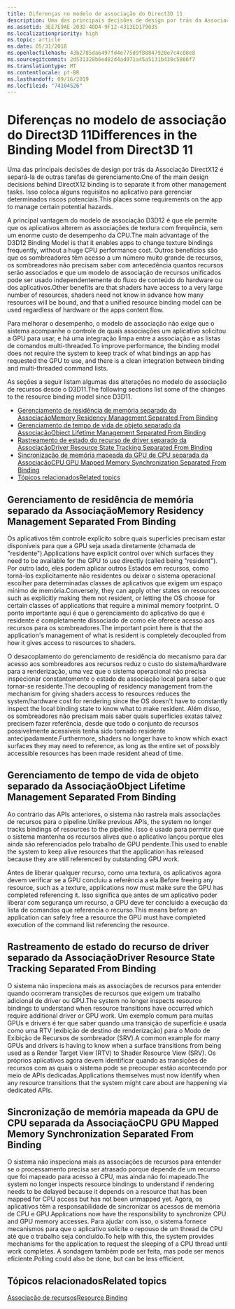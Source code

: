 ```yaml
---
title: Diferenças no modelo de associação do Direct3D 11
description: Uma das principais decisões de design por trás da Associação DirectX12 é separá-la de outras tarefas de gerenciamento. Isso coloca alguns requisitos no aplicativo para gerenciar determinados riscos potenciais.
ms.assetid: 3EE7E9AE-203D-40D4-9F12-4313ED179035
ms.localizationpriority: high
ms.topic: article
ms.date: 05/31/2018
ms.openlocfilehash: 43b2785da6497fd4e775d9f88847928e7c4c08e8
ms.sourcegitcommit: 2d531328b6ed82d4ad971a45a5131b430c5866f7
ms.translationtype: MT
ms.contentlocale: pt-BR
ms.lasthandoff: 09/16/2019
ms.locfileid: "74104526"
---
```

# <a name="differences-in-the-binding-model-from-direct3d-11"></a><span data-ttu-id="fff55-104">Diferenças no modelo de associação do Direct3D 11</span><span class="sxs-lookup"><span data-stu-id="fff55-104">Differences in the Binding Model from Direct3D 11</span></span>

<span data-ttu-id="fff55-105">Uma das principais decisões de design por trás da Associação DirectX12 é separá-la de outras tarefas de gerenciamento.</span><span class="sxs-lookup"><span data-stu-id="fff55-105">One of the main design decisions behind DirectX12 binding is to separate it from other management tasks.</span></span> <span data-ttu-id="fff55-106">Isso coloca alguns requisitos no aplicativo para gerenciar determinados riscos potenciais.</span><span class="sxs-lookup"><span data-stu-id="fff55-106">This places some requirements on the app to manage certain potential hazards.</span></span>

<span data-ttu-id="fff55-107">A principal vantagem do modelo de associação D3D12 é que ele permite que os aplicativos alterem as associações de textura com frequência, sem um enorme custo de desempenho da CPU.</span><span class="sxs-lookup"><span data-stu-id="fff55-107">The main advantage of the D3D12 Binding Model is that it enables apps to change texture bindings frequently, without a huge CPU performance cost.</span></span> <span data-ttu-id="fff55-108">Outros benefícios são que os sombreadores têm acesso a um número muito grande de recursos, os sombreadores não precisam saber com antecedência quantos recursos serão associados e que um modelo de associação de recursos unificados pode ser usado independentemente do fluxo de conteúdo do hardware ou dos aplicativos.</span><span class="sxs-lookup"><span data-stu-id="fff55-108">Other benefits are that shaders have access to a very large number of resources, shaders need not know in advance how many resources will be bound, and that a unified resource binding model can be used regardless of hardware or the apps content flow.</span></span>

<span data-ttu-id="fff55-109">Para melhorar o desempenho, o modelo de associação não exige que o sistema acompanhe o controle de quais associações um aplicativo solicitou a GPU para usar, e há uma integração limpa entre a associação e as listas de comandos multi-threaded.</span><span class="sxs-lookup"><span data-stu-id="fff55-109">To improve performance, the binding model does not require the system to keep track of what bindings an app has requested the GPU to use, and there is a clean integration between binding and multi-threaded command lists.</span></span>

<span data-ttu-id="fff55-110">As seções a seguir listam algumas das alterações no modelo de associação de recursos desde o D3D11.</span><span class="sxs-lookup"><span data-stu-id="fff55-110">The following sections list some of the changes to the resource binding model since D3D11.</span></span>

-   [<span data-ttu-id="fff55-111">Gerenciamento de residência de memória separado da Associação</span><span class="sxs-lookup"><span data-stu-id="fff55-111">Memory Residency Management Separated From Binding</span></span>](#memory-residency-management-separated-from-binding)
-   [<span data-ttu-id="fff55-112">Gerenciamento de tempo de vida de objeto separado da Associação</span><span class="sxs-lookup"><span data-stu-id="fff55-112">Object Lifetime Management Separated From Binding</span></span>](#object-lifetime-management-separated-from-binding)
-   [<span data-ttu-id="fff55-113">Rastreamento de estado do recurso de driver separado da Associação</span><span class="sxs-lookup"><span data-stu-id="fff55-113">Driver Resource State Tracking Separated From Binding</span></span>](#driver-resource-state-tracking-separated-from-binding)
-   [<span data-ttu-id="fff55-114">Sincronização de memória mapeada da GPU de CPU separada da Associação</span><span class="sxs-lookup"><span data-stu-id="fff55-114">CPU GPU Mapped Memory Synchronization Separated From Binding</span></span>](#cpu-gpu-mapped-memory-synchronization-separated-from-binding)
-   [<span data-ttu-id="fff55-115">Tópicos relacionados</span><span class="sxs-lookup"><span data-stu-id="fff55-115">Related topics</span></span>](#related-topics)

## <a name="memory-residency-management-separated-from-binding"></a><span data-ttu-id="fff55-116">Gerenciamento de residência de memória separado da Associação</span><span class="sxs-lookup"><span data-stu-id="fff55-116">Memory Residency Management Separated From Binding</span></span>

<span data-ttu-id="fff55-117">Os aplicativos têm controle explícito sobre quais superfícies precisam estar disponíveis para que a GPU seja usada diretamente (chamada de "residente").</span><span class="sxs-lookup"><span data-stu-id="fff55-117">Applications have explicit control over which surfaces they need to be available for the GPU to use directly (called being "resident").</span></span> <span data-ttu-id="fff55-118">Por outro lado, eles podem aplicar outros Estados em recursos, como torná-los explicitamente não residentes ou deixar o sistema operacional escolher para determinadas classes de aplicativos que exigem um espaço mínimo de memória.</span><span class="sxs-lookup"><span data-stu-id="fff55-118">Conversely, they can apply other states on resources such as explicitly making them not resident, or letting the OS choose for certain classes of applications that require a minimal memory footprint.</span></span> <span data-ttu-id="fff55-119">O ponto importante aqui é que o gerenciamento do aplicativo do que é residente é completamente dissociado de como ele oferece acesso aos recursos para os sombreadores.</span><span class="sxs-lookup"><span data-stu-id="fff55-119">The important point here is that the application's management of what is resident is completely decoupled from how it gives access to resources to shaders.</span></span>

<span data-ttu-id="fff55-120">O desacoplamento do gerenciamento de residência do mecanismo para dar acesso aos sombreadores aos recursos reduz o custo do sistema/hardware para a renderização, uma vez que o sistema operacional não precisa inspecionar constantemente o estado de associação local para saber o que tornar-se residente.</span><span class="sxs-lookup"><span data-stu-id="fff55-120">The decoupling of residency management from the mechanism for giving shaders access to resources reduces the system/hardware cost for rendering since the OS doesn't have to constantly inspect the local binding state to know what to make resident.</span></span> <span data-ttu-id="fff55-121">Além disso, os sombreadores não precisam mais saber quais superfícies exatas talvez precisem fazer referência, desde que todo o conjunto de recursos possivelmente acessíveis tenha sido tornado residente antecipadamente.</span><span class="sxs-lookup"><span data-stu-id="fff55-121">Furthermore, shaders no longer have to know which exact surfaces they may need to reference, as long as the entire set of possibly accessible resources has been made resident ahead of time.</span></span>

## <a name="object-lifetime-management-separated-from-binding"></a><span data-ttu-id="fff55-122">Gerenciamento de tempo de vida de objeto separado da Associação</span><span class="sxs-lookup"><span data-stu-id="fff55-122">Object Lifetime Management Separated From Binding</span></span>

<span data-ttu-id="fff55-123">Ao contrário das APIs anteriores, o sistema não rastreia mais associações de recursos para o pipeline.</span><span class="sxs-lookup"><span data-stu-id="fff55-123">Unlike previous APIs, the system no longer tracks bindings of resources to the pipeline.</span></span> <span data-ttu-id="fff55-124">Isso é usado para permitir que o sistema mantenha os recursos alives que o aplicativo lançou porque eles ainda são referenciados pelo trabalho de GPU pendente.</span><span class="sxs-lookup"><span data-stu-id="fff55-124">This used to enable the system to keep alive resources that the application has released because they are still referenced by outstanding GPU work.</span></span>

<span data-ttu-id="fff55-125">Antes de liberar qualquer recurso, como uma textura, os aplicativos agora devem verificar se a GPU concluiu a referência a ela.</span><span class="sxs-lookup"><span data-stu-id="fff55-125">Before freeing any resource, such as a texture, applications now must make sure the GPU has completed referencing it.</span></span> <span data-ttu-id="fff55-126">Isso significa que antes de um aplicativo poder liberar com segurança um recurso, a GPU deve ter concluído a execução da lista de comandos que referencia o recurso.</span><span class="sxs-lookup"><span data-stu-id="fff55-126">This means before an application can safely free a resource the GPU must have completed execution of the command list referencing the resource.</span></span>

## <a name="driver-resource-state-tracking-separated-from-binding"></a><span data-ttu-id="fff55-127">Rastreamento de estado do recurso de driver separado da Associação</span><span class="sxs-lookup"><span data-stu-id="fff55-127">Driver Resource State Tracking Separated From Binding</span></span>

<span data-ttu-id="fff55-128">O sistema não inspeciona mais as associações de recursos para entender quando ocorreram transições de recursos que exigem um trabalho adicional de driver ou GPU.</span><span class="sxs-lookup"><span data-stu-id="fff55-128">The system no longer inspects resource bindings to understand when resource transitions have occurred which require additional driver or GPU work.</span></span> <span data-ttu-id="fff55-129">Um exemplo comum para muitas GPUs e drivers é ter que saber quando uma transição de superfície é usada como uma RTV (exibição de destino de renderização) para o Modo de Exibição de Recursos de sombreador (SRV).</span><span class="sxs-lookup"><span data-stu-id="fff55-129">A common example for many GPUs and drivers is having to know when a surface transitions from being used as a Render Target View (RTV) to Shader Resource View (SRV).</span></span> <span data-ttu-id="fff55-130">Os próprios aplicativos agora devem identificar quando as transições de recursos com as quais o sistema pode se preocupar estão acontecendo por meio de APIs dedicadas.</span><span class="sxs-lookup"><span data-stu-id="fff55-130">Applications themselves must now identify when any resource transitions that the system might care about are happening via dedicated APIs.</span></span>

## <a name="cpu-gpu-mapped-memory-synchronization-separated-from-binding"></a><span data-ttu-id="fff55-131">Sincronização de memória mapeada da GPU de CPU separada da Associação</span><span class="sxs-lookup"><span data-stu-id="fff55-131">CPU GPU Mapped Memory Synchronization Separated From Binding</span></span>

<span data-ttu-id="fff55-132">O sistema não inspeciona mais as associações de recursos para entender se o processamento precisa ser atrasado porque depende de um recurso que foi mapeado para acesso à CPU, mas ainda não foi mapeado.</span><span class="sxs-lookup"><span data-stu-id="fff55-132">The system no longer inspects resource bindings to understand if rendering needs to be delayed because it depends on a resource that has been mapped for CPU access but has not been unmapped yet.</span></span> <span data-ttu-id="fff55-133">Agora, os aplicativos têm a responsabilidade de sincronizar os acessos de memória de CPU e GPU.</span><span class="sxs-lookup"><span data-stu-id="fff55-133">Applications now have the responsibility to synchronize CPU and GPU memory accesses.</span></span> <span data-ttu-id="fff55-134">Para ajudar com isso, o sistema fornece mecanismos para que o aplicativo solicite o repouso de um thread de CPU até que o trabalho seja concluído.</span><span class="sxs-lookup"><span data-stu-id="fff55-134">To help with this, the system provides mechanisms for the application to request the sleeping of a CPU thread until work completes.</span></span> <span data-ttu-id="fff55-135">A sondagem também pode ser feita, mas pode ser menos eficiente.</span><span class="sxs-lookup"><span data-stu-id="fff55-135">Polling could also be done, but can be less efficient.</span></span>

## <a name="related-topics"></a><span data-ttu-id="fff55-136">Tópicos relacionados</span><span class="sxs-lookup"><span data-stu-id="fff55-136">Related topics</span></span>

<dl> <dt>

[<span data-ttu-id="fff55-137">Associação de recursos</span><span class="sxs-lookup"><span data-stu-id="fff55-137">Resource Binding</span></span>](resource-binding.md)
</dt> </dl>

 

 




